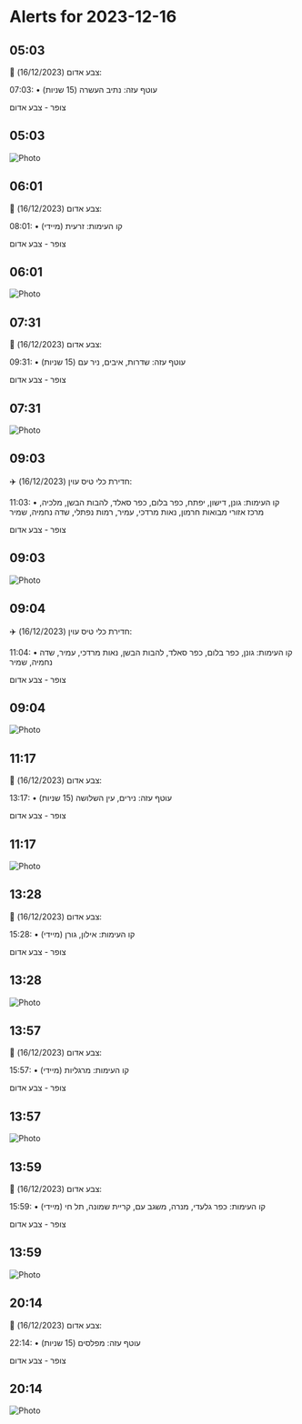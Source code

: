 # Alerts for 2023-12-16

## 05:03

🔴 צבע אדום (16/12/2023):

07:03:
• עוטף עזה: נתיב העשרה (15 שניות)

צופר - צבע אדום

## 05:03

![Photo](images/18341.jpg)

## 06:01

🔴 צבע אדום (16/12/2023):

08:01:
• קו העימות: זרעית (מיידי)

צופר - צבע אדום

## 06:01

![Photo](images/18343.jpg)

## 07:31

🔴 צבע אדום (16/12/2023):

09:31:
• עוטף עזה: שדרות, איבים, ניר עם (15 שניות)

צופר - צבע אדום

## 07:31

![Photo](images/18345.jpg)

## 09:03

✈️ חדירת כלי טיס עוין (16/12/2023):

11:03:
• קו העימות: גונן, דישון, יפתח, כפר בלום, כפר סאלד, להבות הבשן, מלכיה, מרכז אזורי מבואות חרמון, נאות מרדכי, עמיר, רמות נפתלי, שדה נחמיה, שמיר 

צופר - צבע אדום

## 09:03

![Photo](images/18347.jpg)

## 09:04

✈️ חדירת כלי טיס עוין (16/12/2023):

11:04:
• קו העימות: גונן, כפר בלום, כפר סאלד, להבות הבשן, נאות מרדכי, עמיר, שדה נחמיה, שמיר 

צופר - צבע אדום

## 09:04

![Photo](images/18349.jpg)

## 11:17

🔴 צבע אדום (16/12/2023):

13:17:
• עוטף עזה: נירים, עין השלושה (15 שניות)

צופר - צבע אדום

## 11:17

![Photo](images/18352.jpg)

## 13:28

🔴 צבע אדום (16/12/2023):

15:28:
• קו העימות: אילון, גורן (מיידי)

צופר - צבע אדום

## 13:28

![Photo](images/18356.jpg)

## 13:57

🔴 צבע אדום (16/12/2023):

15:57:
• קו העימות: מרגליות (מיידי)

צופר - צבע אדום

## 13:57

![Photo](images/18358.jpg)

## 13:59

🔴 צבע אדום (16/12/2023):

15:59:
• קו העימות: כפר גלעדי, מנרה, משגב עם, קריית שמונה, תל חי (מיידי)

צופר - צבע אדום

## 13:59

![Photo](images/18360.jpg)

## 20:14

🔴 צבע אדום (16/12/2023):

22:14:
• עוטף עזה: מפלסים (15 שניות)

צופר - צבע אדום

## 20:14

![Photo](images/18362.jpg)

